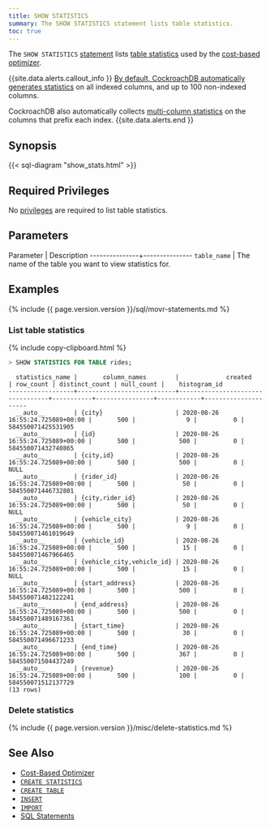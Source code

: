 ```yaml
---
title: SHOW STATISTICS
summary: The SHOW STATISTICS statement lists table statistics.
toc: true
---
```

The `SHOW STATISTICS` [statement](sql-statements.html) lists [table statistics](create-statistics.html) used by the [cost-based optimizer](cost-based-optimizer.html).

{{site.data.alerts.callout_info }}
[By default, CockroachDB automatically generates statistics](cost-based-optimizer.html#table-statistics) on all indexed columns, and up to 100 non-indexed columns.

 CockroachDB also automatically collects [multi-column statistics](create-statistics.html#create-statistics-on-multiple-columns) on the columns that prefix each index.
{{site.data.alerts.end }}

## Synopsis

<div>
{{< sql-diagram "show_stats.html" >}}
</div>

## Required Privileges

No [privileges](authorization.html#assign-privileges) are required to list table statistics.

## Parameters

Parameter      | Description
---------------+---------------
`table_name`   | The name of the table you want to view statistics for.

## Examples

{% include {{ page.version.version }}/sql/movr-statements.md %}

### List table statistics

{% include copy-clipboard.html %}
~~~ sql
> SHOW STATISTICS FOR TABLE rides;
~~~

~~~
  statistics_name |       column_names        |             created              | row_count | distinct_count | null_count |    histogram_id
------------------+---------------------------+----------------------------------+-----------+----------------+------------+---------------------
  __auto__        | {city}                    | 2020-08-26 16:55:24.725089+00:00 |       500 |              9 |          0 | 584550071425531905
  __auto__        | {id}                      | 2020-08-26 16:55:24.725089+00:00 |       500 |            500 |          0 | 584550071432740865
  __auto__        | {city,id}                 | 2020-08-26 16:55:24.725089+00:00 |       500 |            500 |          0 |               NULL
  __auto__        | {rider_id}                | 2020-08-26 16:55:24.725089+00:00 |       500 |             50 |          0 | 584550071446732801
  __auto__        | {city,rider_id}           | 2020-08-26 16:55:24.725089+00:00 |       500 |             50 |          0 |               NULL
  __auto__        | {vehicle_city}            | 2020-08-26 16:55:24.725089+00:00 |       500 |              9 |          0 | 584550071461019649
  __auto__        | {vehicle_id}              | 2020-08-26 16:55:24.725089+00:00 |       500 |             15 |          0 | 584550071467966465
  __auto__        | {vehicle_city,vehicle_id} | 2020-08-26 16:55:24.725089+00:00 |       500 |             15 |          0 |               NULL
  __auto__        | {start_address}           | 2020-08-26 16:55:24.725089+00:00 |       500 |            500 |          0 | 584550071482122241
  __auto__        | {end_address}             | 2020-08-26 16:55:24.725089+00:00 |       500 |            500 |          0 | 584550071489167361
  __auto__        | {start_time}              | 2020-08-26 16:55:24.725089+00:00 |       500 |             30 |          0 | 584550071496671233
  __auto__        | {end_time}                | 2020-08-26 16:55:24.725089+00:00 |       500 |            367 |          0 | 584550071504437249
  __auto__        | {revenue}                 | 2020-08-26 16:55:24.725089+00:00 |       500 |            100 |          0 | 584550071512137729
(13 rows)
~~~

### Delete statistics

{% include {{ page.version.version }}/misc/delete-statistics.md %}

## See Also

- [Cost-Based Optimizer](cost-based-optimizer.html)
- [`CREATE STATISTICS`](create-statistics.html)
- [`CREATE TABLE`](create-table.html)
- [`INSERT`](insert.html)
- [`IMPORT`](import.html)
- [SQL Statements](sql-statements.html)
